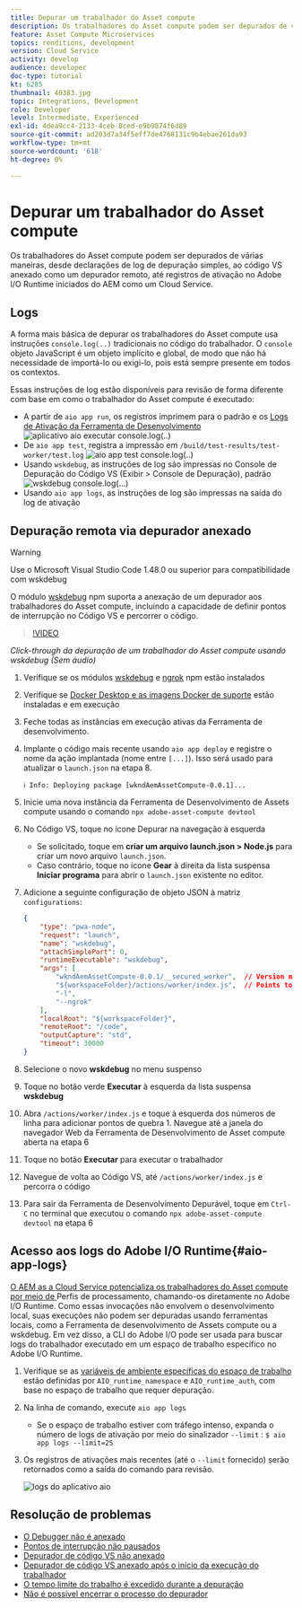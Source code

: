 ```yaml
---
title: Depurar um trabalhador do Asset compute
description: Os trabalhadores do Asset compute podem ser depurados de várias maneiras, desde declarações de log de depuração simples, ao código VS anexado como um depurador remoto, até registros de ativação no Adobe I/O Runtime iniciados do AEM como um Cloud Service.
feature: Asset Compute Microservices
topics: renditions, development
version: Cloud Service
activity: develop
audience: developer
doc-type: tutorial
kt: 6285
thumbnail: 40383.jpg
topic: Integrations, Development
role: Developer
level: Intermediate, Experienced
exl-id: 4dea9cc4-2133-4ceb-8ced-e9b9874f6d89
source-git-commit: ad203d7a34f5eff7de4768131c9b4ebae261da93
workflow-type: tm+mt
source-wordcount: '618'
ht-degree: 0%

---
```


# Depurar um trabalhador do Asset compute

Os trabalhadores do Asset compute podem ser depurados de várias maneiras, desde declarações de log de depuração simples, ao código VS anexado como um depurador remoto, até registros de ativação no Adobe I/O Runtime iniciados do AEM como um Cloud Service.

## Logs

A forma mais básica de depurar os trabalhadores do Asset compute usa instruções `console.log(..)` tradicionais no código do trabalhador. O `console` objeto JavaScript é um objeto implícito e global, de modo que não há necessidade de importá-lo ou exigi-lo, pois está sempre presente em todos os contextos.

Essas instruções de log estão disponíveis para revisão de forma diferente com base em como o trabalhador do Asset compute é executado:

+ A partir de `aio app run`, os registros imprimem para o padrão e os [Logs de Ativação da Ferramenta de Desenvolvimento](../develop/development-tool.md)
   ![aplicativo aio executar console.log(..)](./assets/debug/console-log__aio-app-run.png)
+ De `aio app test`, registra a impressão em `/build/test-results/test-worker/test.log`
   ![aio app test console.log(..)](./assets/debug/console-log__aio-app-test.png)
+ Usando `wskdebug`, as instruções de log são impressas no Console de Depuração do Código VS (Exibir > Console de Depuração), padrão
   ![wskdebug console.log(...)](./assets/debug/console-log__wskdebug.png)
+ Usando `aio app logs`, as instruções de log são impressas na saída do log de ativação

## Depuração remota via depurador anexado

>[!WARNING]
>
>Use o Microsoft Visual Studio Code 1.48.0 ou superior para compatibilidade com wskdebug

O módulo [wskdebug](https://www.npmjs.com/package/@openwhisk/wskdebug) npm suporta a anexação de um depurador aos trabalhadores do Asset compute, incluindo a capacidade de definir pontos de interrupção no Código VS e percorrer o código.

>[!VIDEO](https://video.tv.adobe.com/v/40383/?quality=12&learn=on)

_Click-through da depuração de um trabalhador do Asset compute usando wskdebug (Sem áudio)_

1. Verifique se os módulos [wskdebug](../set-up/development-environment.md#wskdebug) e [ngrok](../set-up/development-environment.md#ngork) npm estão instalados
1. Verifique se [Docker Desktop e as imagens Docker de suporte](../set-up/development-environment.md#docker) estão instaladas e em execução
1. Feche todas as instâncias em execução ativas da Ferramenta de desenvolvimento.
1. Implante o código mais recente usando `aio app deploy` e registre o nome da ação implantada (nome entre `[...]`). Isso será usado para atualizar o `launch.json` na etapa 8.

   ```
   ℹ Info: Deploying package [wkndAemAssetCompute-0.0.1]...
   ```


1. Inicie uma nova instância da Ferramenta de Desenvolvimento de Assets compute usando o comando `npx adobe-asset-compute devtool`
1. No Código VS, toque no ícone Depurar na navegação à esquerda
   + Se solicitado, toque em __criar um arquivo launch.json > Node.js__ para criar um novo arquivo `launch.json`.
   + Caso contrário, toque no ícone __Gear__ à direita da lista suspensa __Iniciar programa__ para abrir o `launch.json` existente no editor.
1. Adicione a seguinte configuração de objeto JSON à matriz `configurations`:

   ```json
   {
       "type": "pwa-node",
       "request": "launch",
       "name": "wskdebug",
       "attachSimplePort": 0,
       "runtimeExecutable": "wskdebug",
       "args": [
           "wkndAemAssetCompute-0.0.1/__secured_worker",  // Version must match your Asset Compute worker's version
           "${workspaceFolder}/actions/worker/index.js",  // Points to your worker
           "-l",
           "--ngrok"
       ],
       "localRoot": "${workspaceFolder}",
       "remoteRoot": "/code",
       "outputCapture": "std",
       "timeout": 30000
   }
   ```

1. Selecione o novo __wskdebug__ no menu suspenso
1. Toque no botão verde __Executar__ à esquerda da lista suspensa __wskdebug__
1. Abra `/actions/worker/index.js` e toque à esquerda dos números de linha para adicionar pontos de quebra 1. Navegue até a janela do navegador Web da Ferramenta de Desenvolvimento de Asset compute aberta na etapa 6
1. Toque no botão __Executar__ para executar o trabalhador
1. Navegue de volta ao Código VS, até `/actions/worker/index.js` e percorra o código
1. Para sair da Ferramenta de Desenvolvimento Depurável, toque em `Ctrl-C` no terminal que executou o comando `npx adobe-asset-compute devtool` na etapa 6

## Acesso aos logs do Adobe I/O Runtime{#aio-app-logs}

[O AEM as a Cloud Service potencializa os trabalhadores do Asset compute por meio de ](../deploy/processing-profiles.md) Perfis de processamento, chamando-os diretamente no Adobe I/O Runtime. Como essas invocações não envolvem o desenvolvimento local, suas execuções não podem ser depuradas usando ferramentas locais, como a Ferramenta de desenvolvimento de Assets compute ou a wskdebug. Em vez disso, a CLI do Adobe I/O pode ser usada para buscar logs do trabalhador executado em um espaço de trabalho específico no Adobe I/O Runtime.

1. Verifique se as [variáveis de ambiente específicas do espaço de trabalho](../deploy/runtime.md) estão definidas por `AIO_runtime_namespace` e `AIO_runtime_auth`, com base no espaço de trabalho que requer depuração.
1. Na linha de comando, execute `aio app logs`
   + Se o espaço de trabalho estiver com tráfego intenso, expanda o número de logs de ativação por meio do sinalizador `--limit` :
      `$ aio app logs --limit=25`
1. Os registros de ativações mais recentes (até o `--limit` fornecido) serão retornados como a saída do comando para revisão.

   ![logs do aplicativo aio](./assets/debug/aio-app-logs.png)

## Resolução de problemas

+ [O Debugger não é anexado](../troubleshooting.md#debugger-does-not-attach)
+ [Pontos de interrupção não pausados](../troubleshooting.md#breakpoints-no-pausing)
+ [Depurador de código VS não anexado](../troubleshooting.md#vs-code-debugger-not-attached)
+ [Depurador de código VS anexado após o início da execução do trabalhador](../troubleshooting.md#vs-code-debugger-attached-after-worker-execution-began)
+ [O tempo limite do trabalho é excedido durante a depuração](../troubleshooting.md#worker-times-out-while-debugging)
+ [Não é possível encerrar o processo do depurador](../troubleshooting.md#cannot-terminate-debugger-process)
